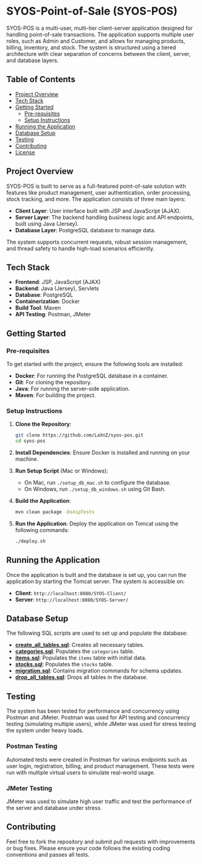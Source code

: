 # SYOS-Point-of-Sale (SYOS-POS)

SYOS-POS is a multi-user, multi-tier client-server application designed for handling point-of-sale transactions. The application supports multiple user roles, such as Admin and Customer, and allows for managing products, billing, inventory, and stock. The system is structured using a tiered architecture with clear separation of concerns between the client, server, and database layers.

## Table of Contents
- [Project Overview](#project-overview)
- [Tech Stack](#tech-stack)
- [Getting Started](#getting-started)
    - [Pre-requisites](#pre-requisites)
    - [Setup Instructions](#setup-instructions)
- [Running the Application](#running-the-application)
- [Database Setup](#database-setup)
- [Testing](#testing)
- [Contributing](#contributing)
- [License](#license)

## Project Overview

SYOS-POS is built to serve as a full-featured point-of-sale solution with features like product management, user authentication, order processing, stock tracking, and more. The application consists of three main layers:
- **Client Layer**: User interface built with JSP and JavaScript (AJAX).
- **Server Layer**: The backend handling business logic and API endpoints, built using Java (Jersey).
- **Database Layer**: PostgreSQL database to manage data.

The system supports concurrent requests, robust session management, and thread safety to handle high-load scenarios efficiently.

## Tech Stack
- **Frontend**: JSP, JavaScript (AJAX)
- **Backend**: Java (Jersey), Servlets
- **Database**: PostgreSQL
- **Containerization**: Docker
- **Build Tool**: Maven
- **API Testing**: Postman, JMeter

## Getting Started

### Pre-requisites
To get started with the project, ensure the following tools are installed:
- **Docker**: For running the PostgreSQL database in a container.
- **Git**: For cloning the repository.
- **Java**: For running the server-side application.
- **Maven**: For building the project.

### Setup Instructions

1. **Clone the Repository**:
   ```bash
   git clone https://github.com/LaXnZ/syos-pos.git
   cd syos-pos
   ```

2. **Install Dependencies**:
   Ensure Docker is installed and running on your machine.

3. **Run Setup Script** (Mac or Windows):
    - On Mac, run `./setup_db_mac.sh` to configure the database.
    - On Windows, run `./setup_db_windows.sh` using Git Bash.

4. **Build the Application**:
   ```bash
   mvn clean package -DskipTests
   ```

5. **Run the Application**:
   Deploy the application on Tomcat using the following commands:
   ```bash
   ./deploy.sh
   ```

## Running the Application

Once the application is built and the database is set up, you can run the application by starting the Tomcat server. The system is accessible on:

- **Client**: `http://localhost:8080/SYOS-Client/`
- **Server**: `http://localhost:8080/SYOS-Server/`

## Database Setup

The following SQL scripts are used to set up and populate the database:

- **[create_all_tables.sql](https://github.com/LaXnZ/syos-pos/blob/dev/src/main/resources/create_all_tables.sql)**: Creates all necessary tables.
- **[categories.sql](https://github.com/LaXnZ/syos-pos/blob/dev/src/main/resources/categories.sql)**: Populates the `categories` table.
- **[items.sql](https://github.com/LaXnZ/syos-pos/blob/dev/src/main/resources/items.sql)**: Populates the `items` table with initial data.
- **[stocks.sql](https://github.com/LaXnZ/syos-pos/blob/dev/src/main/resources/stocks.sql)**: Populates the `stocks` table.
- **[migration.sql](https://github.com/LaXnZ/syos-pos/blob/dev/src/main/resources/migration.sql)**: Contains migration commands for schema updates.
- **[drop_all_tables.sql](https://github.com/LaXnZ/syos-pos/blob/dev/src/main/resources/drop_all_tables.sql)**: Drops all tables in the database.

## Testing

The system has been tested for performance and concurrency using Postman and JMeter. Postman was used for API testing and concurrency testing (simulating multiple users), while JMeter was used for stress testing the system under heavy loads.

### Postman Testing
Automated tests were created in Postman for various endpoints such as user login, registration, billing, and product management. These tests were run with multiple virtual users to simulate real-world usage.

### JMeter Testing
JMeter was used to simulate high user traffic and test the performance of the server and database under stress.

## Contributing

Feel free to fork the repository and submit pull requests with improvements or bug fixes. Please ensure your code follows the existing coding conventions and passes all tests.

